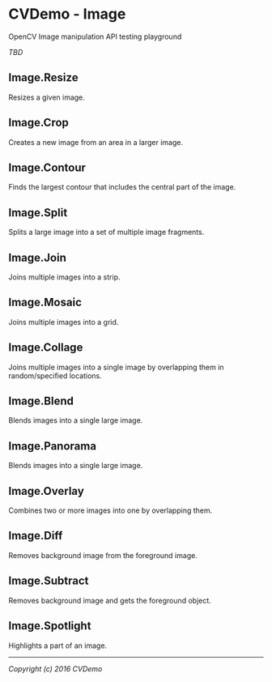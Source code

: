 # CVDemo - Image
OpenCV Image manipulation API testing playground

_TBD_


## Image.Resize

Resizes a given image.


## Image.Crop

Creates a new image from an area in a larger image.


## Image.Contour

Finds the largest contour that includes the central part of the image.


## Image.Split

Splits a large image into a set of multiple image fragments.


## Image.Join

Joins multiple images into a strip.


## Image.Mosaic

Joins multiple images into a grid.


## Image.Collage

Joins multiple images into a single image by overlapping them in random/specified locations.


## Image.Blend

Blends images into a single large image.


## Image.Panorama

Blends images into a single large image.


## Image.Overlay

Combines two or more images into one by overlapping them.


## Image.Diff

Removes background image from the foreground image.


## Image.Subtract

Removes background image and gets the foreground object.


## Image.Spotlight

Highlights a part of an image.






---

_Copyright (c) 2016 CVDemo_

